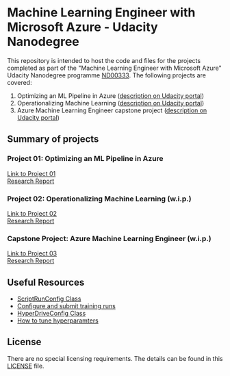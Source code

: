 # Machine Learning Engineer with Microsoft Azure - Udacity Nanodegree
This repository is intended to host the code and files for the projects completed as part of the "Machine Learning Engineer with Microsoft Azure" Udacity Nanodegree programme [ND00333](https://learn.udacity.com/nanodegrees/nd00333). 
The following projects are covered: 
1. Optimizing an ML Pipeline in Azure ([description on Udacity portal](https://learn.udacity.com/nanodegrees/nd00333/parts/cd0600/lessons/fe72a17d-091f-4c9c-b341-d2fea440a791))
2. Operationalizing Machine Learning ([description on Udacity portal](https://learn.udacity.com/nanodegrees/nd00333/parts/cd0601/lessons/1b8d08a8-0069-4e86-a417-95fba27a73ee))
3. Azure Machine Learning Engineer capstone project ([description on Udacity portal](https://learn.udacity.com/nanodegrees/nd00333/parts/cd0602/lessons/bb5ac8ae-788c-4df0-94e3-60905a2cd269))

## Summary of projects
### Project 01: Optimizing an ML Pipeline in Azure
[Link to Project 01](https://github.com/s-navin/ML_Engineer_Azure_Udacity_ND00333/tree/main/01_optimise_AzureML_pipeline)   
[Research Report](https://github.com/s-navin/ML_Engineer_Azure_Udacity_ND00333/blob/main/01_optimise_AzureML_pipeline/README.md)

### Project 02: Operationalizing Machine Learning (w.i.p.)
[Link to Project 02](https://github.com/s-navin/ML_Engineer_Azure_Udacity_ND00333/tree/main/02_operationalise_ML)   
[Research Report](https://github.com/s-navin/ML_Engineer_Azure_Udacity_ND00333/blob/main/02_operationalise_ML/README.md)

### Capstone Project: Azure Machine Learning Engineer (w.i.p.)
[Link to Project 03](https://github.com/s-navin/ML_Engineer_Azure_Udacity_ND00333/tree/main/03_capstone_AzureML_engineer)   
[Research Report](https://github.com/s-navin/ML_Engineer_Azure_Udacity_ND00333/blob/main/03_capstone_AzureML_engineer/README.md)

## Useful Resources
- [ScriptRunConfig Class](https://docs.microsoft.com/en-us/python/api/azureml-core/azureml.core.scriptrunconfig?view=azure-ml-py)
- [Configure and submit training runs](https://docs.microsoft.com/en-us/azure/machine-learning/how-to-set-up-training-targets)
- [HyperDriveConfig Class](https://docs.microsoft.com/en-us/python/api/azureml-train-core/azureml.train.hyperdrive.hyperdriveconfig?view=azure-ml-py)
- [How to tune hyperparamters](https://docs.microsoft.com/en-us/azure/machine-learning/how-to-tune-hyperparameters)

## License
There are no special licensing requirements. The details can be found in this [LICENSE](https://github.com/s-navin/ML_Engineer_Azure_Udacity_ND00333/blob/main/LICENSE) file.
